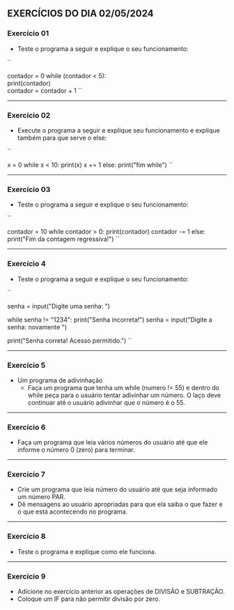 ## EXERCÍCIOS DO DIA 02/05/2024

### Exercício 01

- Teste o programa a seguir e explique o seu funcionamento:

``

contador = 0
while (contador < 5):        
    print(contador)        
    contador   = contador + 1
``

<hr>

### Exercício 02

- Execute o programa a seguir e explique seu funcionamento e explique também para que serve o else:

``

x = 0
while x < 10:
    print(x)
    x += 1
else:
    print("fim while")
``

<hr>

### Exercício 03

- Teste o programa a seguir e explique o seu funcionamento:

``

contador = 10
while contador > 0:
    print(contador)
    contador -= 1
else:
    print("Fim da contagem regressiva!")
``

<hr>

### Exercício 4

- Teste o programa a seguir e explique o seu funcionamento:

``

senha = input("Digite uma senha: ")

while senha != "1234":
    print("Senha incorreta!")
    senha = input("Digite a senha: novamente ")

print("Senha correta! Acesso permitido.")
``

<hr>

### Exercício 5

- Um programa de adivinhação
    - Faça um programa que tenha um while (numero != 55) e dentro do while peça para o usuário tentar adivinhar um número. O laço deve continuar até o usuário adivinhar que o número é o 55.

<hr>

### Exercício 6

- Faça um programa que leia vários números do usuário até que ele informe o número 0 (zero) para terminar.

<hr>

### Exercício 7

- Crie um programa que leia número do usuário até que seja informado um número PAR.
- Dê mensagens ao usuário apropriadas para que ela saiba o que fazer e o que está acontecendo no programa.

<hr>

### Exercício 8

- Teste o programa e explique como ele funciona.

<hr>

### Exercício 9

- Adicione no exercício anterior as operações de DIVISÃO e SUBTRAÇÃO. 
- Coloque um IF para não permitir divisão por zero.
